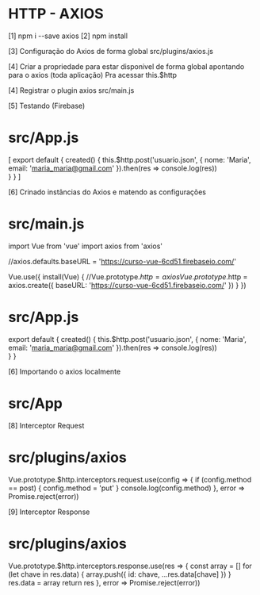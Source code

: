 # HTTP - AXIOS

[1] npm i --save axios
[2] npm install

[3] Configuração do Axios de forma global
src/plugins/axios.js

[4] Criar a propriedade para estar disponivel de forma global apontando para o axios (toda aplicação)
Pra acessar this.$http

[4] Registrar o plugin axios
src/main.js

[5] Testando (Firebase)
# src/App.js
[
    export default {
        created() {
            this.$http.post('usuario.json', {
                nome: 'Maria',
                email: 'maria_maria@gmail.com'
            }).then(res => console.log(res))	
        }
    }
]

[6] Crinado instâncias do Axios e matendo as configurações
# src/main.js

import Vue from 'vue'
import axios from 'axios'

//axios.defaults.baseURL = 'https://curso-vue-6cd51.firebaseio.com/'

Vue.use({
    install(Vue) {
        //Vue.prototype.$http = axios
        Vue.prototype.$http = axios.create({
            baseURL: 'https://curso-vue-6cd51.firebaseio.com/'
        })
    }
})

# src/App.js
export default {
    created() {
        this.$http.post('usuario.json', {
            nome: 'Maria',
            email: 'maria_maria@gmail.com'
        }).then(res => console.log(res))	
    }
}

[6] Importando o axios localmente
# src/App

<script>

import axios from 'axios'

## usando localmente

axios.get('https://curso-vue-6cd51.firebaseio.com/').then(res => {
    this.usuarios = res.data
})

</script>

[8] Interceptor Request
# src/plugins/axios
Vue.prototype.$http.interceptors.request.use(config => {
    if (config.method == post) {
        config.method = 'put'
    }
    console.log(config.method)
}, error => Promise.reject(error))

[9] Interceptor Response
# src/plugins/axios
Vue.prototype.$http.interceptors.response.use(res => {
    const array = []
    for (let chave in res.data) {
        array.push({
            id: chave, ...res.data[chave]
        })
    }
    res.data = array
    return res
}, error => Promise.reject(error))